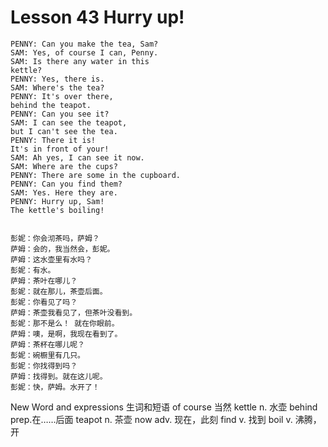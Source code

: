 # Lesson 43 Hurry up!

```
PENNY: Can you make the tea, Sam?
SAM: Yes, of course I can, Penny.
SAM: Is there any water in this
kettle?
PENNY: Yes, there is.
SAM: Where's the tea?
PENNY: It's over there,
behind the teapot.
PENNY: Can you see it?
SAM: I can see the teapot,
but I can't see the tea.
PENNY: There it is!
It's in front of your!
SAM: Ah yes, I can see it now.
SAM: Where are the cups?
PENNY: There are some in the cupboard.
PENNY: Can you find them?
SAM: Yes. Here they are.
PENNY: Hurry up, Sam!
The kettle's boiling!


彭妮：你会沏茶吗，萨姆？
萨姆：会的，我当然会，彭妮。
萨姆：这水壶里有水吗？
彭妮：有水。
萨姆：茶叶在哪儿？
彭妮：就在那儿，茶壶后面。
彭妮：你看见了吗？
萨姆：茶壶我看见了，但茶叶没看到。
彭妮：那不是么！ 就在你眼前。
萨姆：噢，是啊，我现在看到了。
萨姆：茶杯在哪儿呢？
彭妮：碗橱里有几只。
彭妮：你找得到吗？
萨姆：找得到。就在这儿呢。
彭妮：快，萨姆。水开了！
```


New Word and expressions 生词和短语
of course
当然
kettle
n. 水壶
behind
prep.在……后面
teapot
n. 茶壶
now
adv. 现在，此刻
find
v. 找到
boil
v. 沸腾，开

